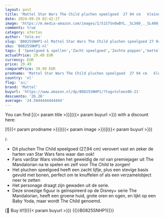 ```yaml
---
layout: post
title: 'Mattel Star Wars The Child pluchen speelgoed  27 94 cm   kleine  zachte figuur uit The Mandalorian die op Yoda lijkt  Verzamelobject voor fans  GWD85'
date: 2024-09-29 02:42:27
image: 'https://m.media-amazon.com/images/I/51S7SnOwBYL._SL500_._SL400_.jpg'
comments: true
category: ofertas
author: 'tole.es'
slug: 'B0825SNHP1-nl Mattel Star Wars The Child pluchen speelgoed 27 94 cm...'
sku: 'B0825SNHP1-nl'
tags: [ 'Speelgoed & spellen','Zacht speelgoed','Zachte poppen','mattel','🇳🇱', ]
actualPrice: 29.49 EUR
currency: EUR
price: 29.49
comparePrice: 39.99 EUR
prodname: 'Mattel Star Wars The Child pluchen speelgoed  27 94 cm   kleine  zachte figuur uit The Mandalorian die op Yoda lijkt  Verzamelobject voor fans  GWD85'
country: 'nl'
flag: '🇳🇱'
brand: 'Mattel'
buyurl: 'https://www.amazon.nl/dp/B0825SNHP1/?tag=tolees0b-21'
descuento: '26.26'
average: '24.5844444444444'
---
```


You can find [{{< param title >}}]({{< param buyurl >}}) with a discount here:

[![{{< param prodname >}}]({{< param image >}})]({{< param buyurl >}})

ℹ️:

- Dit pluchen The Child speelgoed (27,94 cm) verovert vast en zeker de harten van Star Wars fans waar dan ook!
- Fans vanStar Wars vinden het geweldig de rol van premiejager uit The Mandalorian na te spelen en zelf voor The Child te zorgen!
- Het pluchen speelgoed heeft een zacht lijfje, plus een stevige basis gevuld met bonen, perfect om te knuffelen of als een verzamelobject neer te zetten
- Het personage draagt zijn gewaden uit de serie.
- Deze snoezige figuur is geïnspireerd op de Disney+ serie The Mandalorian, heeft een groene huid, grote oren en ogen, en lijkt op een Baby Yoda, maar wordt The Child genoemd.

[🛒 Buy it!!]({{< param buyurl >}})
{{<world>}}B0825SNHP1{{</world>}}

